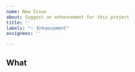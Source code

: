 ```yaml
---
name: New Issue
about: Suggest an enhancement for this project
title: ''
labels: "✨ Enhancement"
assignees: ''

---
```


**What**
-
